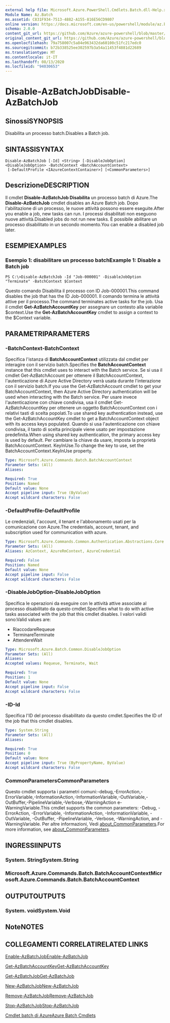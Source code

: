 ```yaml
---
external help file: Microsoft.Azure.PowerShell.Cmdlets.Batch.dll-Help.xml
Module Name: Az.Batch
ms.assetid: C831F934-7513-4882-A155-816E56CD9807
online version: https://docs.microsoft.com/en-us/powershell/module/az.batch/disable-azbatchjob
schema: 2.0.0
content_git_url: https://github.com/Azure/azure-powershell/blob/master/src/Batch/Batch/help/Disable-AzBatchJob.md
original_content_git_url: https://github.com/Azure/azure-powershell/blob/master/src/Batch/Batch/help/Disable-AzBatchJob.md
ms.openlocfilehash: 79a758007c5a84e963432da60100c51fc217edc0
ms.sourcegitcommit: b72b338525ee302597b3a54a11453f4881d22689
ms.translationtype: MT
ms.contentlocale: it-IT
ms.lasthandoff: 08/13/2020
ms.locfileid: "94030653"
---
```

# <span data-ttu-id="d0996-101">Disable-AzBatchJob</span><span class="sxs-lookup"><span data-stu-id="d0996-101">Disable-AzBatchJob</span></span>

## <span data-ttu-id="d0996-102">Sinossi</span><span class="sxs-lookup"><span data-stu-id="d0996-102">SYNOPSIS</span></span>
<span data-ttu-id="d0996-103">Disabilita un processo batch.</span><span class="sxs-lookup"><span data-stu-id="d0996-103">Disables a Batch job.</span></span>

## <span data-ttu-id="d0996-104">SINTASSI</span><span class="sxs-lookup"><span data-stu-id="d0996-104">SYNTAX</span></span>

```
Disable-AzBatchJob [-Id] <String> [-DisableJobOption] <DisableJobOption> -BatchContext <BatchAccountContext>
 [-DefaultProfile <IAzureContextContainer>] [<CommonParameters>]
```

## <span data-ttu-id="d0996-105">Descrizione</span><span class="sxs-lookup"><span data-stu-id="d0996-105">DESCRIPTION</span></span>
<span data-ttu-id="d0996-106">Il cmdlet **Disable-AzBatchJob Disabilita** un processo batch di Azure.</span><span class="sxs-lookup"><span data-stu-id="d0996-106">The **Disable-AzBatchJob** cmdlet disables an Azure Batch job.</span></span>
<span data-ttu-id="d0996-107">Dopo l'abilitazione di un processo, le nuove attività possono essere eseguite.</span><span class="sxs-lookup"><span data-stu-id="d0996-107">After you enable a job, new tasks can run.</span></span>
<span data-ttu-id="d0996-108">I processi disabilitati non eseguono nuove attività.</span><span class="sxs-lookup"><span data-stu-id="d0996-108">Disabled jobs do not run new tasks.</span></span>
<span data-ttu-id="d0996-109">È possibile abilitare un processo disabilitato in un secondo momento.</span><span class="sxs-lookup"><span data-stu-id="d0996-109">You can enable a disabled job later.</span></span>

## <span data-ttu-id="d0996-110">ESEMPI</span><span class="sxs-lookup"><span data-stu-id="d0996-110">EXAMPLES</span></span>

### <span data-ttu-id="d0996-111">Esempio 1: disabilitare un processo batch</span><span class="sxs-lookup"><span data-stu-id="d0996-111">Example 1: Disable a Batch job</span></span>
```
PS C:\>Disable-AzBatchJob -Id "Job-000001" -DisableJobOption "Terminate" -BatchContext $Context
```

<span data-ttu-id="d0996-112">Questo comando Disabilita il processo con ID Job-000001.</span><span class="sxs-lookup"><span data-stu-id="d0996-112">This command disables the job that has the ID Job-000001.</span></span>
<span data-ttu-id="d0996-113">Il comando termina le attività attive per il processo.</span><span class="sxs-lookup"><span data-stu-id="d0996-113">The command terminates active tasks for the job.</span></span>
<span data-ttu-id="d0996-114">Usa il cmdlet **Get-AzBatchAccountKey** per assegnare un contesto alla variabile $context.</span><span class="sxs-lookup"><span data-stu-id="d0996-114">Use the **Get-AzBatchAccountKey** cmdlet to assign a context to the $Context variable.</span></span>

## <span data-ttu-id="d0996-115">PARAMETRI</span><span class="sxs-lookup"><span data-stu-id="d0996-115">PARAMETERS</span></span>

### <span data-ttu-id="d0996-116">-BatchContext</span><span class="sxs-lookup"><span data-stu-id="d0996-116">-BatchContext</span></span>
<span data-ttu-id="d0996-117">Specifica l'istanza di **BatchAccountContext** utilizzata dal cmdlet per interagire con il servizio batch.</span><span class="sxs-lookup"><span data-stu-id="d0996-117">Specifies the **BatchAccountContext** instance that this cmdlet uses to interact with the Batch service.</span></span>
<span data-ttu-id="d0996-118">Se si usa il cmdlet Get-AzBatchAccount per ottenere il BatchAccountContext, l'autenticazione di Azure Active Directory verrà usata durante l'interazione con il servizio batch.</span><span class="sxs-lookup"><span data-stu-id="d0996-118">If you use the Get-AzBatchAccount cmdlet to get your BatchAccountContext, then Azure Active Directory authentication will be used when interacting with the Batch service.</span></span> <span data-ttu-id="d0996-119">Per usare invece l'autenticazione con chiave condivisa, usa il cmdlet Get-AzBatchAccountKey per ottenere un oggetto BatchAccountContext con i relativi tasti di scelta popolati.</span><span class="sxs-lookup"><span data-stu-id="d0996-119">To use shared key authentication instead, use the Get-AzBatchAccountKey cmdlet to get a BatchAccountContext object with its access keys populated.</span></span> <span data-ttu-id="d0996-120">Quando si usa l'autenticazione con chiave condivisa, il tasto di scelta principale viene usato per impostazione predefinita.</span><span class="sxs-lookup"><span data-stu-id="d0996-120">When using shared key authentication, the primary access key is used by default.</span></span> <span data-ttu-id="d0996-121">Per cambiare la chiave da usare, imposta la proprietà BatchAccountContext. KeyInUse.</span><span class="sxs-lookup"><span data-stu-id="d0996-121">To change the key to use, set the BatchAccountContext.KeyInUse property.</span></span>

```yaml
Type: Microsoft.Azure.Commands.Batch.BatchAccountContext
Parameter Sets: (All)
Aliases:

Required: True
Position: Named
Default value: None
Accept pipeline input: True (ByValue)
Accept wildcard characters: False
```

### <span data-ttu-id="d0996-122">-DefaultProfile</span><span class="sxs-lookup"><span data-stu-id="d0996-122">-DefaultProfile</span></span>
<span data-ttu-id="d0996-123">Le credenziali, l'account, il tenant e l'abbonamento usati per la comunicazione con Azure.</span><span class="sxs-lookup"><span data-stu-id="d0996-123">The credentials, account, tenant, and subscription used for communication with azure.</span></span>

```yaml
Type: Microsoft.Azure.Commands.Common.Authentication.Abstractions.Core.IAzureContextContainer
Parameter Sets: (All)
Aliases: AzContext, AzureRmContext, AzureCredential

Required: False
Position: Named
Default value: None
Accept pipeline input: False
Accept wildcard characters: False
```

### <span data-ttu-id="d0996-124">-DisableJobOption</span><span class="sxs-lookup"><span data-stu-id="d0996-124">-DisableJobOption</span></span>
<span data-ttu-id="d0996-125">Specifica le operazioni da eseguire con le attività attive associate al processo disabilitato da questo cmdlet.</span><span class="sxs-lookup"><span data-stu-id="d0996-125">Specifies what to do with active tasks associated with the job that this cmdlet disables.</span></span>
<span data-ttu-id="d0996-126">I valori validi sono:</span><span class="sxs-lookup"><span data-stu-id="d0996-126">Valid values are:</span></span> 
- <span data-ttu-id="d0996-127">Riaccodare</span><span class="sxs-lookup"><span data-stu-id="d0996-127">Requeue</span></span> 
- <span data-ttu-id="d0996-128">Terminare</span><span class="sxs-lookup"><span data-stu-id="d0996-128">Terminate</span></span> 
- <span data-ttu-id="d0996-129">Attendere</span><span class="sxs-lookup"><span data-stu-id="d0996-129">Wait</span></span>

```yaml
Type: Microsoft.Azure.Batch.Common.DisableJobOption
Parameter Sets: (All)
Aliases:
Accepted values: Requeue, Terminate, Wait

Required: True
Position: 1
Default value: None
Accept pipeline input: False
Accept wildcard characters: False
```

### <span data-ttu-id="d0996-130">-ID</span><span class="sxs-lookup"><span data-stu-id="d0996-130">-Id</span></span>
<span data-ttu-id="d0996-131">Specifica l'ID del processo disabilitato da questo cmdlet.</span><span class="sxs-lookup"><span data-stu-id="d0996-131">Specifies the ID of the job that this cmdlet disables.</span></span>

```yaml
Type: System.String
Parameter Sets: (All)
Aliases:

Required: True
Position: 0
Default value: None
Accept pipeline input: True (ByPropertyName, ByValue)
Accept wildcard characters: False
```

### <span data-ttu-id="d0996-132">CommonParameters</span><span class="sxs-lookup"><span data-stu-id="d0996-132">CommonParameters</span></span>
<span data-ttu-id="d0996-133">Questo cmdlet supporta i parametri comuni:-debug,-ErrorAction,-ErrorVariable,-InformationAction,-InformationVariable,-OutVariable,-OutBuffer,-PipelineVariable,-Verbose,-WarningAction e-WarningVariable.</span><span class="sxs-lookup"><span data-stu-id="d0996-133">This cmdlet supports the common parameters: -Debug, -ErrorAction, -ErrorVariable, -InformationAction, -InformationVariable, -OutVariable, -OutBuffer, -PipelineVariable, -Verbose, -WarningAction, and -WarningVariable.</span></span> <span data-ttu-id="d0996-134">Per altre informazioni, Vedi [about_CommonParameters](http://go.microsoft.com/fwlink/?LinkID=113216).</span><span class="sxs-lookup"><span data-stu-id="d0996-134">For more information, see [about_CommonParameters](http://go.microsoft.com/fwlink/?LinkID=113216).</span></span>

## <span data-ttu-id="d0996-135">INGRESSI</span><span class="sxs-lookup"><span data-stu-id="d0996-135">INPUTS</span></span>

### <span data-ttu-id="d0996-136">System. String</span><span class="sxs-lookup"><span data-stu-id="d0996-136">System.String</span></span>

### <span data-ttu-id="d0996-137">Microsoft.Azure.Commands.Batch.BatchAccountContext</span><span class="sxs-lookup"><span data-stu-id="d0996-137">Microsoft.Azure.Commands.Batch.BatchAccountContext</span></span>

## <span data-ttu-id="d0996-138">OUTPUT</span><span class="sxs-lookup"><span data-stu-id="d0996-138">OUTPUTS</span></span>

### <span data-ttu-id="d0996-139">System. void</span><span class="sxs-lookup"><span data-stu-id="d0996-139">System.Void</span></span>

## <span data-ttu-id="d0996-140">Note</span><span class="sxs-lookup"><span data-stu-id="d0996-140">NOTES</span></span>

## <span data-ttu-id="d0996-141">COLLEGAMENTI CORRELATI</span><span class="sxs-lookup"><span data-stu-id="d0996-141">RELATED LINKS</span></span>

[<span data-ttu-id="d0996-142">Enable-AzBatchJob</span><span class="sxs-lookup"><span data-stu-id="d0996-142">Enable-AzBatchJob</span></span>](./Enable-AzBatchJob.md)

[<span data-ttu-id="d0996-143">Get-AzBatchAccountKey</span><span class="sxs-lookup"><span data-stu-id="d0996-143">Get-AzBatchAccountKey</span></span>](./Get-AzBatchAccountKey.md)

[<span data-ttu-id="d0996-144">Get-AzBatchJob</span><span class="sxs-lookup"><span data-stu-id="d0996-144">Get-AzBatchJob</span></span>](./Get-AzBatchJob.md)

[<span data-ttu-id="d0996-145">New-AzBatchJob</span><span class="sxs-lookup"><span data-stu-id="d0996-145">New-AzBatchJob</span></span>](./New-AzBatchJob.md)

[<span data-ttu-id="d0996-146">Remove-AzBatchJob</span><span class="sxs-lookup"><span data-stu-id="d0996-146">Remove-AzBatchJob</span></span>](./Remove-AzBatchJob.md)

[<span data-ttu-id="d0996-147">Stop-AzBatchJob</span><span class="sxs-lookup"><span data-stu-id="d0996-147">Stop-AzBatchJob</span></span>](./Stop-AzBatchJob.md)

[<span data-ttu-id="d0996-148">Cmdlet batch di Azure</span><span class="sxs-lookup"><span data-stu-id="d0996-148">Azure Batch Cmdlets</span></span>](/powershell/module/az.batch)


